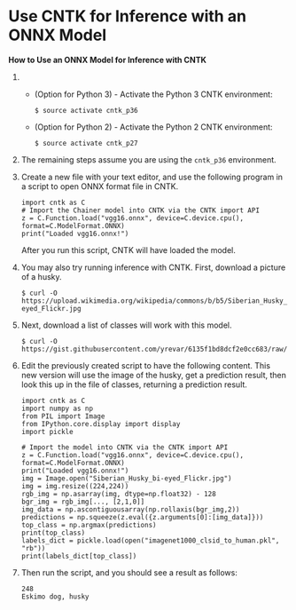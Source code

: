 # Use CNTK for Inference with an ONNX Model<a name="tutorial-cntk-inference-onnx"></a>

**How to Use an ONNX Model for Inference with CNTK**

1. 
   + \(Option for Python 3\) \- Activate the Python 3 CNTK environment:

     ```
     $ source activate cntk_p36
     ```
   + \(Option for Python 2\) \- Activate the Python 2 CNTK environment:

     ```
     $ source activate cntk_p27
     ```

1. The remaining steps assume you are using the `cntk_p36` environment\.

1. Create a new file with your text editor, and use the following program in a script to open ONNX format file in CNTK\.

   ```
   import cntk as C
   # Import the Chainer model into CNTK via the CNTK import API
   z = C.Function.load("vgg16.onnx", device=C.device.cpu(), format=C.ModelFormat.ONNX)
   print("Loaded vgg16.onnx!")
   ```

   After you run this script, CNTK will have loaded the model\.

1. You may also try running inference with CNTK\. First, download a picture of a husky\.

   ```
   $ curl -O https://upload.wikimedia.org/wikipedia/commons/b/b5/Siberian_Husky_bi-eyed_Flickr.jpg
   ```

1. Next, download a list of classes will work with this model\.

   ```
   $ curl -O https://gist.githubusercontent.com/yrevar/6135f1bd8dcf2e0cc683/raw/d133d61a09d7e5a3b36b8c111a8dd5c4b5d560ee/imagenet1000_clsid_to_human.pkl
   ```

1. Edit the previously created script to have the following content\. This new version will use the image of the husky, get a prediction result, then look this up in the file of classes, returning a prediction result\.

   ```
   import cntk as C
   import numpy as np
   from PIL import Image
   from IPython.core.display import display
   import pickle
   
   # Import the model into CNTK via the CNTK import API
   z = C.Function.load("vgg16.onnx", device=C.device.cpu(), format=C.ModelFormat.ONNX)
   print("Loaded vgg16.onnx!")
   img = Image.open("Siberian_Husky_bi-eyed_Flickr.jpg")
   img = img.resize((224,224))
   rgb_img = np.asarray(img, dtype=np.float32) - 128
   bgr_img = rgb_img[..., [2,1,0]]
   img_data = np.ascontiguousarray(np.rollaxis(bgr_img,2))
   predictions = np.squeeze(z.eval({z.arguments[0]:[img_data]}))
   top_class = np.argmax(predictions)
   print(top_class)
   labels_dict = pickle.load(open("imagenet1000_clsid_to_human.pkl", "rb"))
   print(labels_dict[top_class])
   ```

1. Then run the script, and you should see a result as follows:

   ```
   248
   Eskimo dog, husky
   ```